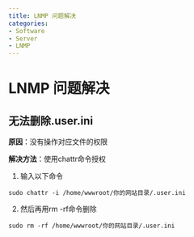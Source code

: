 ```yaml
---
title: LNMP 问题解决
categories:
- Software
- Server
- LNMP
---
```

# LNMP 问题解决

## 无法删除.user.ini

**原因**：没有操作对应文件的权限

**解决方法**：使用chattr命令授权

1. 输入以下命令

```shell
sudo chattr -i /home/wwwroot/你的网站目录/.user.ini
```

2. 然后再用rm -rf命令删除

```shell
sudo rm -rf /home/wwwroot/你的网站目录/.user.ini
```



